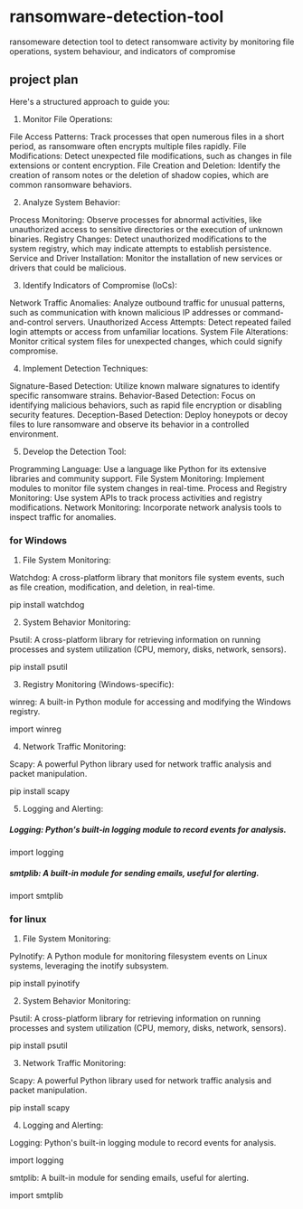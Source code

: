 # ransomware-detection-tool
ransomeware detection tool to detect ransomware activity by monitoring file operations, system behaviour, and indicators of compromise


## project plan
Here's a structured approach to guide you:

1. Monitor File Operations:

File Access Patterns: Track processes that open numerous files in a short period, as ransomware often encrypts multiple files rapidly.
File Modifications: Detect unexpected file modifications, such as changes in file extensions or content encryption.
File Creation and Deletion: Identify the creation of ransom notes or the deletion of shadow copies, which are common ransomware behaviors.

2. Analyze System Behavior:

Process Monitoring: Observe processes for abnormal activities, like unauthorized access to sensitive directories or the execution of unknown binaries.
Registry Changes: Detect unauthorized modifications to the system registry, which may indicate attempts to establish persistence.
Service and Driver Installation: Monitor the installation of new services or drivers that could be malicious.

3. Identify Indicators of Compromise (IoCs):

Network Traffic Anomalies: Analyze outbound traffic for unusual patterns, such as communication with known malicious IP addresses or command-and-control servers.
Unauthorized Access Attempts: Detect repeated failed login attempts or access from unfamiliar locations.
System File Alterations: Monitor critical system files for unexpected changes, which could signify compromise.

4. Implement Detection Techniques:

Signature-Based Detection: Utilize known malware signatures to identify specific ransomware strains.
Behavior-Based Detection: Focus on identifying malicious behaviors, such as rapid file encryption or disabling security features.
Deception-Based Detection: Deploy honeypots or decoy files to lure ransomware and observe its behavior in a controlled environment.

5. Develop the Detection Tool:

Programming Language: Use a language like Python for its extensive libraries and community support.
File System Monitoring: Implement modules to monitor file system changes in real-time.
Process and Registry Monitoring: Use system APIs to track process activities and registry modifications.
Network Monitoring: Incorporate network analysis tools to inspect traffic for anomalies.

### for Windows

1. File System Monitoring:

Watchdog: A cross-platform library that monitors file system events, such as file creation, modification, and deletion, in real-time.

pip install watchdog

2. System Behavior Monitoring:

Psutil: A cross-platform library for retrieving information on running processes and system utilization (CPU, memory, disks, network, sensors).

pip install psutil

3. Registry Monitoring (Windows-specific):

winreg: A built-in Python module for accessing and modifying the Windows registry.

import winreg

4. Network Traffic Monitoring:

Scapy: A powerful Python library used for network traffic analysis and packet manipulation.

pip install scapy

5. Logging and Alerting:

##### Logging: Python's built-in logging module to record events for analysis.

import logging

##### smtplib: A built-in module for sending emails, useful for alerting.

import smtplib

### for linux

1. File System Monitoring:

PyInotify: A Python module for monitoring filesystem events on Linux systems, leveraging the inotify subsystem.

pip install pyinotify

2. System Behavior Monitoring:

Psutil: A cross-platform library for retrieving information on running processes and system utilization (CPU, memory, disks, network, sensors).

pip install psutil


3. Network Traffic Monitoring:

Scapy: A powerful Python library used for network traffic analysis and packet manipulation.

pip install scapy


4. Logging and Alerting:

Logging: Python's built-in logging module to record events for analysis.

import logging

smtplib: A built-in module for sending emails, useful for alerting.

import smtplib
